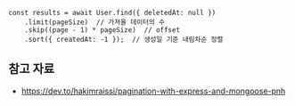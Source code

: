 ```tsx
const results = await User.find({ deletedAt: null })
	.limit(pageSize)  // 가져올 데이터의 수
	.skip((page - 1) * pageSize)  // offset
	.sort({ createdAt: -1 });  // 생성일 기준 내림차순 정렬
```

## 참고 자료

- https://dev.to/hakimraissi/pagination-with-express-and-mongoose-pnh